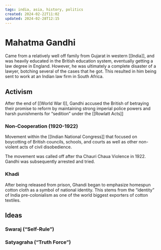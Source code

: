 ```yaml
---
tags: india, asia, history, politics
created: 2024-02-22T11:02
updated: 2024-02-28T12:15
---
```


# Mahatma Gandhi

Came from a relatively well off family from Gujarat in western [[India]], and was heavily educated in the British education system, eventually getting a law degree in England. However, he was ultimately a complete disaster of a lawyer, botching several of the cases that he got. This resulted in him being sent to work at an Indian law firm in South Africa.

## Activism

After the end of [[World War I]], Gandhi accused the British of betraying their promise to reform by maintaining strong imperial police powers and harsh punishments for “sedition” under the [[Rowlatt Acts]]

### Non-Cooperation (1920-1922)

Movement within the [[Indian National Congress]] that focused on boycotting of British councils, schools, and courts as well as other non-violent acts of civil disobedience.

The movement was called off after tha Chauri Chaua Violence in 1922. Gandhi was subsequently arrested and tried.

### Khadi

After being released from prison, Ghandi began to emphasize homespun cotton cloth as a symbol of national identity. This stems from the “identity” of India pre-colonialism as one of the world biggest exporters of cotton textiles.

## Ideas

### Swaraj (“Self-Rule”)

### Satyagraha (“Truth Force”)
